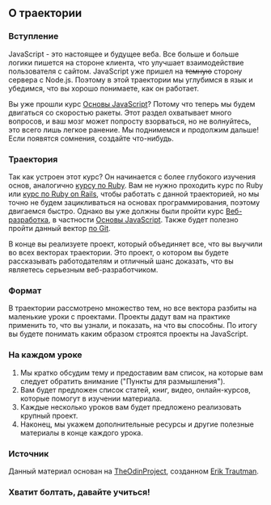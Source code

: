 ## О траектории

### Вступление

JavaScript - это настоящее и будущее веба. Все больше и больше логики пишется на стороне клиента, что улучшает взаимодействие пользователя с сайтом. JavaScript уже пришел на ~~темную~~ сторону сервера с Node.js. Поэтому в этой траектории мы углубимся в язык и убедимся, что вы хорошо понимаете, как он работает.

Вы уже прошли курс [Основы JavaScript](https://vectree.ru/text/46/0/0)? Потому что теперь мы будем двигаться со скоростью ракеты. Этот раздел охватывает много вопросов, и ваш мозг может попросту взорваться, но не волнуйтесь, это всего лишь легкое ранение. Мы поднимемся и продолжим дальше! Если появятся сомнения, создайте что-нибудь.

### Траектория

Так как устроен этот курс? Он начинается с более глубокого изучения основ, аналогично [курсу по Ruby](https://vectree.ru/path/51). Вам не нужно проходить курс по Ruby или [курс по Ruby on Rails](https://vectree.ru/path/62), чтобы работать с данной траекторией, но мы точно не будем зацикливаться на основах программирования, поэтому двигаемся быстро. Однако вы уже должны были пройти курс [Веб-разработка](https://vectree.ru/path/47), в частности [Основы JavaScript](https://vectree.ru/text/46/0/0). Также будет полезно пройти данный вектор [по Git](https://vectree.ru/text/55/0/0).

В конце вы реализуете проект, который объединяет все, что вы выучили во всех векторах траектории. Это проект, о котором вы будете рассказывать работодателям и отличный шанс доказать, что вы являетесь серьезным веб-разработчиком.

### Формат

В траектории рассмотрено множество тем, но все вектора разбиты на маленькие уроки с проектами. Проекты дадут вам на практике применить то, что вы узнали, и показать, на что вы способны. По итогу вы будете понимать каким образом строятся проекты на JavaScript.

### На каждом уроке

1. Мы кратко обсудим тему и предоставим вам список, на которые вам следует обратить внимание ("Пункты для размышления").
2. Вам будет предложен список статей, книг, видео, онлайн-курсов, которые помогут в изучении материала.
3. Каждые несколько уроков вам будет предложено реализовать крупный проект.
4. Наконец, мы укажем дополнительные ресурсы и другие полезные материалы в конце каждого урока.

### Источник

Данный материал основан на [TheOdinProject](https://github.com/TheOdinProject), созданном [Erik Trautman](https://github.com/eriktrautman).

### Хватит болтать, давайте учиться!
